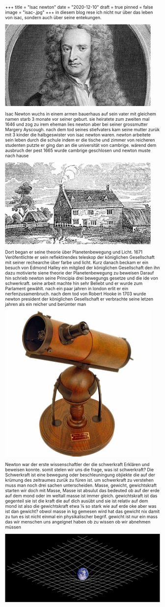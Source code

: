 +++
title = "Isac newton"
date = "2020-12-10"
draft = true
pinned = false
image = "isac-.jpg"
+++
in diesem blog rese ich nicht nur über das leben von isac, sondern auch über seine entekungen. 

![Isac Newton](isac-.jpg)

Isac Newton wuchs in einem armen bauerhaus auf sein vater mit gleichem namen starb 3 monate vor seiner geburt. sie heiratete zum zweiten mal 1646 und zog zu irem eheman lies newton aber bei seiner grossmutter Margery Ayscough. nach dem tod seines stiefvaters kam seine mutter zurük mit 3 kinder die halbgeswister von isac newton waren. newton arbeitete sein leben durch die schule indem er die tische und zimmer von reicheren studenten putzte er ging dan an die universität von cambrige. wärend dem ausbruch der pest 1665 wurde cambrige geschlosen und newton muste nach hause 

![Newtons zuhause ](download.jpg)

Dort began er seine theorie über Planetenbewegung und Licht. 1671 Veröfentlichte er sein reflektirendes teleskop der königlichen Gesellschaft mit seiner rechearche über farbe und licht. Kurz danach beckam er ein besuch von Edmond Halley ein mitglied der königlichen Gesellschaft den ihn dazu motivierte siene theorie der Planetenbewegung zu beweisen Darauf hin schrieb newton seine Principia drei bewegungs gesetze und die ide von schwerkraft. seine arbeit machte hin sehr Beliebt und er wurde zum Parlament gewählt. nach ein paar jahren in london erlit er ein nerfenzusamenbruch. nach dem tod von Robert Hooke in 1703 wurde newton president der königlichen Gesellschaft er verbrachte seine letzen jahren als ein reicher und berümter man

![newtons reflektirendes teleskop](downd.jpg)

Newton war der erste wissenschaftler der die schwerkraft Erklären und beweisen konnte. somit stelen wir uns die frage, was ist schwerkraft?  Die Schwerkraft ist eine bewegung oder beschleuningung objiekte die auf der krümung des zeitraumes zurük zu füren ist. um schwerkraft zu verstehen muss man noch drei sachen unterscheiden. Masse, gewicht, gewichtskraft starten wir doch mit Masse, Masse ist absulut das bedeuted ob auf der erde auf dem mond oder im weltall masse ist immer gleich. gewichtskraft ist das gegenteil sie ist die kraft die  auf dich ausübt und sie ist relativ auf dem mond ist also die gewichtskraft etwa ⅙ so stark wie auf erde oke aber was ist dan gewicht? obwol masse in kg gemesen wird hat das gewicht nix damit zu tun es ist nicht einmal ein physikalischer begrif. gewicht ist nur ein mass das wir menschen uns angeignet haben ob zu wissen ob wir abnehmen müssen

![](download.png)